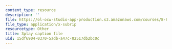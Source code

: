 ```yaml
---
content_type: resource
description: ''
file: https://ol-ocw-studio-app-production.s3.amazonaws.com/courses/8-821-string-theory-and-holographic-duality-fall-2014/15df690403705adba47c02517db2bc0c_oXsC9bjMJA4.vtt
file_type: application/x-subrip
resourcetype: Other
title: 3play caption file
uid: 15df6904-0370-5adb-a47c-02517db2bc0c
---
```

